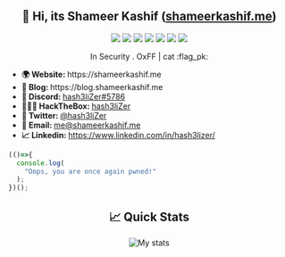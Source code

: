 <h2 align="center"> 👋 Hi, its <b>Shameer Kashif</b> (<a href="//shameerkashif.me">shameerkashif.me</a>) </h2> 
<p align="center">
  <img src="https://img.shields.io/badge/python%20-%2314354C.svg?&style=for-the-badge&logo=python&logoColor=white"/>
  <img src="https://img.shields.io/badge/c++%20-%2300599C.svg?&style=for-the-badge&logo=c%2B%2B&ogoColor=white"/>
  <img src="https://img.shields.io/badge/php-%23777BB4.svg?&style=for-the-badge&logo=php&logoColor=white"/>
  <img src="https://img.shields.io/badge/javascript%20-%23323330.svg?&style=for-the-badge&logo=javascript&logoColor=%23F7DF1E"/>
  <img src="https://img.shields.io/badge/node.js%20-%2343853D.svg?&style=for-the-badge&logo=node.js&logoColor=white"/>
  <img src="https://img.shields.io/badge/Django%20-%2314354C.svg?&style=for-the-badge&logo=django&logoColor=white"/>
  <img src="https://img.shields.io/badge/hash3liZer%20-%231DA1F2.svg?&style=for-the-badge&logo=Twitter&logoColor=white"/>
</p>

<p align="center"> 
  In Security . OxFF | cat :flag_pk:
</p>

<ul>
  <li><b>🌍 Website: </b <a href="https://shameerkashif.me" target="_blank">https://shameerkashif.me</a></li>
  <li><b>📜 Blog: </b <a href="https://blog.shameerkashif.me" target="_blank">https://blog.shameerkashif.me</a></li>
  <li><b>🚀 Discord: </b> <a href="#" target="_blank">hash3liZer#5786</a></li>
  <li><b>👨🏻‍💻 HackTheBox: </b> <a href="https://app.hackthebox.eu/profile/313998">hash3liZer</a></li>
  <li><b>💬 Twitter: </b> <a href="https://twitter.com/hash3liZer" target="_blank">@hash3liZer</a></li>
  <li><b>📩 Email: </b> <a href="mailto:me@shameerkashif.me" target="_blank">me@shameerkashif.me</a></li>
  <li><b>📈 Linkedin: </b> <a href="https://www.linkedin.com/in/hash3lizer/" target="_blank">https://www.linkedin.com/in/hash3lizer/</a></li>
</ul>

```javascript
(()=>{
  console.log(
    "Oops, you are once again pwned!"
  );
})();
```

<h2 align="center"> 📈 Quick Stats </h2> 

<p align="center">
<img src="https://github-readme-stats.vercel.app/api?username=hash3liZer&show_icons=true&theme=merko&count_private=true&include_all_commits=true" alt="My stats">
</p>
